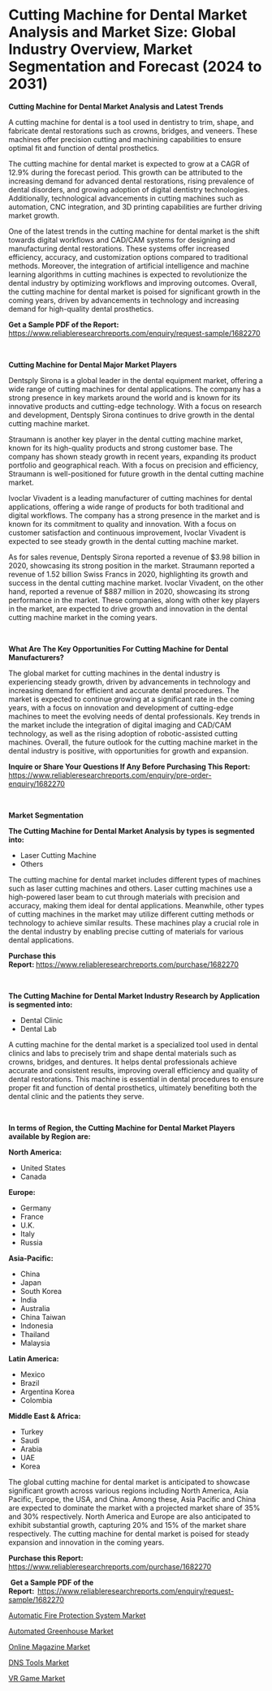 <p><h1>Cutting Machine for Dental Market Analysis and Market Size: Global Industry Overview, Market Segmentation and Forecast (2024 to 2031)</h1></p><p><strong>Cutting Machine for Dental Market Analysis and Latest Trends</strong></p>
<p><p>A cutting machine for dental is a tool used in dentistry to trim, shape, and fabricate dental restorations such as crowns, bridges, and veneers. These machines offer precision cutting and machining capabilities to ensure optimal fit and function of dental prosthetics.</p><p>The cutting machine for dental market is expected to grow at a CAGR of 12.9% during the forecast period. This growth can be attributed to the increasing demand for advanced dental restorations, rising prevalence of dental disorders, and growing adoption of digital dentistry technologies. Additionally, technological advancements in cutting machines such as automation, CNC integration, and 3D printing capabilities are further driving market growth.</p><p>One of the latest trends in the cutting machine for dental market is the shift towards digital workflows and CAD/CAM systems for designing and manufacturing dental restorations. These systems offer increased efficiency, accuracy, and customization options compared to traditional methods. Moreover, the integration of artificial intelligence and machine learning algorithms in cutting machines is expected to revolutionize the dental industry by optimizing workflows and improving outcomes. Overall, the cutting machine for dental market is poised for significant growth in the coming years, driven by advancements in technology and increasing demand for high-quality dental prosthetics.</p></p>
<p><strong>Get a Sample PDF of the Report:&nbsp;</strong> <a href="https://www.reliableresearchreports.com/enquiry/request-sample/1682270">https://www.reliableresearchreports.com/enquiry/request-sample/1682270</a></p>
<p>&nbsp;</p>
<p><strong>Cutting Machine for Dental Major Market Players</strong></p>
<p><p>Dentsply Sirona is a global leader in the dental equipment market, offering a wide range of cutting machines for dental applications. The company has a strong presence in key markets around the world and is known for its innovative products and cutting-edge technology. With a focus on research and development, Dentsply Sirona continues to drive growth in the dental cutting machine market.</p><p>Straumann is another key player in the dental cutting machine market, known for its high-quality products and strong customer base. The company has shown steady growth in recent years, expanding its product portfolio and geographical reach. With a focus on precision and efficiency, Straumann is well-positioned for future growth in the dental cutting machine market.</p><p>Ivoclar Vivadent is a leading manufacturer of cutting machines for dental applications, offering a wide range of products for both traditional and digital workflows. The company has a strong presence in the market and is known for its commitment to quality and innovation. With a focus on customer satisfaction and continuous improvement, Ivoclar Vivadent is expected to see steady growth in the dental cutting machine market.</p><p>As for sales revenue, Dentsply Sirona reported a revenue of $3.98 billion in 2020, showcasing its strong position in the market. Straumann reported a revenue of 1.52 billion Swiss Francs in 2020, highlighting its growth and success in the dental cutting machine market. Ivoclar Vivadent, on the other hand, reported a revenue of $887 million in 2020, showcasing its strong performance in the market. These companies, along with other key players in the market, are expected to drive growth and innovation in the dental cutting machine market in the coming years.</p></p>
<p>&nbsp;</p>
<p><strong>What Are The Key Opportunities For Cutting Machine for Dental Manufacturers?</strong></p>
<p><p>The global market for cutting machines in the dental industry is experiencing steady growth, driven by advancements in technology and increasing demand for efficient and accurate dental procedures. The market is expected to continue growing at a significant rate in the coming years, with a focus on innovation and development of cutting-edge machines to meet the evolving needs of dental professionals. Key trends in the market include the integration of digital imaging and CAD/CAM technology, as well as the rising adoption of robotic-assisted cutting machines. Overall, the future outlook for the cutting machine market in the dental industry is positive, with opportunities for growth and expansion.</p></p>
<p><strong>Inquire or Share Your Questions If Any Before Purchasing This Report:</strong> <a href="https://www.reliableresearchreports.com/enquiry/pre-order-enquiry/1682270">https://www.reliableresearchreports.com/enquiry/pre-order-enquiry/1682270</a></p>
<p>&nbsp;</p>
<p><strong>Market Segmentation</strong></p>
<p><strong>The Cutting Machine for Dental Market Analysis by types is segmented into:</strong></p>
<p><ul><li>Laser Cutting Machine</li><li>Others</li></ul></p>
<p><p>The cutting machine for dental market includes different types of machines such as laser cutting machines and others. Laser cutting machines use a high-powered laser beam to cut through materials with precision and accuracy, making them ideal for dental applications. Meanwhile, other types of cutting machines in the market may utilize different cutting methods or technology to achieve similar results. These machines play a crucial role in the dental industry by enabling precise cutting of materials for various dental applications.</p></p>
<p><strong>Purchase this Report:&nbsp;</strong><a href="https://www.reliableresearchreports.com/purchase/1682270">https://www.reliableresearchreports.com/purchase/1682270</a></p>
<p>&nbsp;</p>
<p><strong>The Cutting Machine for Dental Market Industry Research by Application is segmented into:</strong></p>
<p><ul><li>Dental Clinic</li><li>Dental Lab</li></ul></p>
<p><p>A cutting machine for the dental market is a specialized tool used in dental clinics and labs to precisely trim and shape dental materials such as crowns, bridges, and dentures. It helps dental professionals achieve accurate and consistent results, improving overall efficiency and quality of dental restorations. This machine is essential in dental procedures to ensure proper fit and function of dental prosthetics, ultimately benefiting both the dental clinic and the patients they serve.</p></p>
<p>&nbsp;</p>
<p><strong>In terms of Region, the Cutting Machine for Dental Market Players available by Region are:</strong></p>
<p>
    <p> <strong> North America: </strong>
        <ul>
            <li>United States</li>
            <li>Canada</li>
        </ul>
        </p> 
    <p> <strong> Europe: </strong>
        <ul>
            <li>Germany</li>
            <li>France</li>
            <li>U.K.</li>
            <li>Italy</li>
            <li>Russia</li>
        </ul>
        </p> 
    <p> <strong> Asia-Pacific: </strong>
        <ul>
            <li>China</li>
            <li>Japan</li>
            <li>South Korea</li>
            <li>India</li>
            <li>Australia</li>
            <li>China Taiwan</li>
            <li>Indonesia</li>
            <li>Thailand</li>
            <li>Malaysia</li>
        </ul>
        </p> 
    <p> <strong> Latin America: </strong>
        <ul>
            <li>Mexico</li>
            <li>Brazil</li>
            <li>Argentina Korea</li>
            <li>Colombia</li>
        </ul>
        </p> 
    <p> <strong> Middle East & Africa: </strong>
        <ul>
            <li>Turkey</li>
            <li>Saudi</li>
            <li>Arabia</li>
            <li>UAE</li>
            <li>Korea</li>
        </ul>
    </p>
    </p>
<p><p>The global cutting machine for dental market is anticipated to showcase significant growth across various regions including North America, Asia Pacific, Europe, the USA, and China. Among these, Asia Pacific and China are expected to dominate the market with a projected market share of 35% and 30% respectively. North America and Europe are also anticipated to exhibit substantial growth, capturing 20% and 15% of the market share respectively. The cutting machine for dental market is poised for steady expansion and innovation in the coming years.</p></p>
<p><strong>Purchase this Report: </strong><a href="https://www.reliableresearchreports.com/purchase/1682270">https://www.reliableresearchreports.com/purchase/1682270</a></p>
<p>&nbsp;<strong>Get a Sample PDF of the Report:&nbsp;&nbsp;</strong><a href="https://www.reliableresearchreports.com/enquiry/request-sample/1682270">https://www.reliableresearchreports.com/enquiry/request-sample/1682270</a></p>
<p><strong></strong></p>
<p><p><a href="https://medium.com/@lawrenceguerrero666/automatic-fire-protection-system-market-report-reveals-the-latest-trends-and-growth-opportunities-4a408c807819">Automatic Fire Protection System Market</a></p><p><a href="https://medium.com/@lawrenceguerrero666/automated-greenhouse-market-competitive-analysis-market-trends-and-forecast-to-2031-9250d28cb0f3">Automated Greenhouse Market</a></p><p><a href="https://medium.com/@lawrenceguerrero666/online-magazine-market-size-market-outlook-and-market-forecast-2024-to-2031-60f1405db352">Online Magazine Market</a></p><p><a href="https://medium.com/@lawrenceguerrero666/dns-tools-market-insight-market-trends-growth-forecasted-from-2024-to-2031-cdcda5f5efaf">DNS Tools Market</a></p><p><a href="https://medium.com/@lawrenceguerrero666/vr-game-market-size-cagr-trends-2024-2030-04cea21eb748">VR Game Market</a></p></p>
